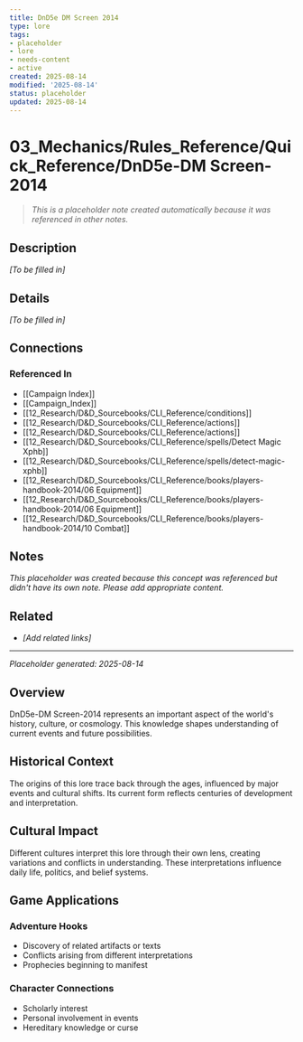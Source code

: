 ```yaml
---
title: DnD5e DM Screen 2014
type: lore
tags:
- placeholder
- lore
- needs-content
- active
created: 2025-08-14
modified: '2025-08-14'
status: placeholder
updated: 2025-08-14
---
```



# 03_Mechanics/Rules_Reference/Quick_Reference/DnD5e-DM Screen-2014

> *This is a placeholder note created automatically because it was referenced in other notes.*

## Description

*[To be filled in]*

## Details

*[To be filled in]*

## Connections

### Referenced In
- [[Campaign Index]]
- [[Campaign_Index]]
- [[12_Research/D&D_Sourcebooks/CLI_Reference/conditions]]
- [[12_Research/D&D_Sourcebooks/CLI_Reference/actions]]
- [[12_Research/D&D_Sourcebooks/CLI_Reference/actions]]
- [[12_Research/D&D_Sourcebooks/CLI_Reference/spells/Detect Magic Xphb]]
- [[12_Research/D&D_Sourcebooks/CLI_Reference/spells/detect-magic-xphb]]
- [[12_Research/D&D_Sourcebooks/CLI_Reference/books/players-handbook-2014/06 Equipment]]
- [[12_Research/D&D_Sourcebooks/CLI_Reference/books/players-handbook-2014/06 Equipment]]
- [[12_Research/D&D_Sourcebooks/CLI_Reference/books/players-handbook-2014/10 Combat]]

## Notes

*This placeholder was created because this concept was referenced but didn't have its own note. Please add appropriate content.*

## Related
- *[Add related links]*

---
*Placeholder generated: 2025-08-14*

## Overview

DnD5e-DM Screen-2014 represents an important aspect of the world's history, culture, or cosmology. This knowledge shapes understanding of current events and future possibilities.


## Historical Context

The origins of this lore trace back through the ages, influenced by major events and cultural shifts. Its current form reflects centuries of development and interpretation.


## Cultural Impact

Different cultures interpret this lore through their own lens, creating variations and conflicts in understanding. These interpretations influence daily life, politics, and belief systems.


## Game Applications

### Adventure Hooks
- Discovery of related artifacts or texts
- Conflicts arising from different interpretations
- Prophecies beginning to manifest

### Character Connections
- Scholarly interest
- Personal involvement in events
- Hereditary knowledge or curse
